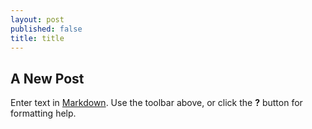 ```yaml
---
layout: post
published: false
title: title
---
```

## A New Post

Enter text in [Markdown](http://daringfireball.net/projects/markdown/). Use the toolbar above, or click the **?** button for formatting help.
